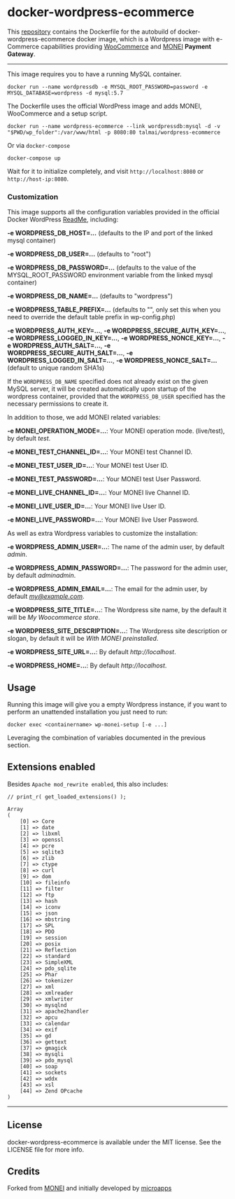 # docker-wordpress-ecommerce
This [repository](https://github.com/talmai/docker-wordpress-ecommerce) contains the Dockerfile for the autobuild of docker-wordpress-ecommerce docker image, which is a Wordpress image with e-Commerce capabilities providing [WooCommerce](https://github.com/woocommerce/woommerce) and [MONEI](https://monei.net/) **Payment Gateway**.

---

This image requires you to have a running MySQL container.

    docker run --name wordpressdb -e MYSQL_ROOT_PASSWORD=password -e MYSQL_DATABASE=wordpress -d mysql:5.7

The Dockerfile uses the official WordPress image and adds MONEI, WooCommerce and a setup script.

    docker run --name wordpress-ecommerce --link wordpressdb:mysql -d -v "$PWD/wp_folder":/var/www/html -p 8080:80 talmai/wordpress-ecommerce

Or via `docker-compose`

    docker-compose up

Wait for it to initialize completely, and visit `http://localhost:8080` or `http://host-ip:8080`.

### Customization

This image supports all the configuration variables provided in the official Docker WordPress [ReadMe](https://github.com/docker-library/docs/tree/master/wordpress), including:

**-e WORDPRESS_DB_HOST=...** (defaults to the IP and port of the linked mysql container)

**-e WORDPRESS_DB_USER=...** (defaults to "root")

**-e WORDPRESS_DB_PASSWORD=...** (defaults to the value of the MYSQL_ROOT_PASSWORD environment variable from the linked mysql container)

**-e WORDPRESS_DB_NAME=...** (defaults to "wordpress")

**-e WORDPRESS_TABLE_PREFIX=...** (defaults to "", only set this when you need to override the default table prefix in wp-config.php)

**-e WORDPRESS_AUTH_KEY=...**, **-e WORDPRESS_SECURE_AUTH_KEY=...**, **-e WORDPRESS_LOGGED_IN_KEY=...**, **-e WORDPRESS_NONCE_KEY=...**, **-e WORDPRESS_AUTH_SALT=...**, **-e WORDPRESS_SECURE_AUTH_SALT=...**, **-e WORDPRESS_LOGGED_IN_SALT=...**, **-e WORDPRESS_NONCE_SALT=...** (default to unique random SHA1s)

If the `WORDPRESS_DB_NAME` specified does not already exist on the given MySQL server, it will be created automatically upon startup of the wordpress container, provided that the `WORDPRESS_DB_USER` specified has the necessary permissions to create it.

In addition to those, we add MONEI related variables:

**-e MONEI_OPERATION_MODE=...**: Your MONEI operation mode. (live/test), by default *test*.

**-e MONEI_TEST_CHANNEL_ID=...**: Your MONEI test Channel ID.

**-e MONEI_TEST_USER_ID=...**: Your MONEI test User ID.

**-e MONEI_TEST_PASSWORD=...**: Your MONEI test User Password.

**-e MONEI_LIVE_CHANNEL_ID=...**: Your MONEI live Channel ID.

**-e MONEI_LIVE_USER_ID=...**: Your MONEI live User ID.

**-e MONEI_LIVE_PASSWORD=...**: Your MONEI live User Password.

As well as extra Wordpress variables to customize the installation:

**-e WORDPRESS_ADMIN_USER=...**: The name of the admin user, by default *admin*.

**-e WORDPRESS_ADMIN_PASSWORD=...**: The password for the admin user, by default *adminadmin*.

**-e WORDPRESS_ADMIN_EMAIL=...**: The email for the admin user, by default *my@example.com*.

**-e WORDPRESS_SITE_TITLE=...**: The Wordpress site name, by the default it will be *My Woocommerce store*.

**-e WORDPRESS_SITE_DESCRIPTION=...**: The Wordpress site description or slogan, by default it will be *With MONEI preinstalled*.

**-e WORDPRESS_SITE_URL=...**: By default *http://localhost*.

**-e WORDPRESS_HOME=...**: By default *http://localhost*.

## Usage

Running this image will give you a empty Wordpress instance, if you want to perform an unattended installation you just need to run:
    
    docker exec <containername> wp-monei-setup [-e ...]

Leveraging the combination of variables documented in the previous section. 

## Extensions enabled

Besides `Apache mod_rewrite enabled`, this also includes:

```
// print_r( get_loaded_extensions() );

Array
(
    [0] => Core
    [1] => date
    [2] => libxml
    [3] => openssl
    [4] => pcre
    [5] => sqlite3
    [6] => zlib
    [7] => ctype
    [8] => curl
    [9] => dom
    [10] => fileinfo
    [11] => filter
    [12] => ftp
    [13] => hash
    [14] => iconv
    [15] => json
    [16] => mbstring
    [17] => SPL
    [18] => PDO
    [19] => session
    [20] => posix
    [21] => Reflection
    [22] => standard
    [23] => SimpleXML
    [24] => pdo_sqlite
    [25] => Phar
    [26] => tokenizer
    [27] => xml
    [28] => xmlreader
    [29] => xmlwriter
    [30] => mysqlnd
    [31] => apache2handler
    [32] => apcu
    [33] => calendar
    [34] => exif
    [35] => gd
    [36] => gettext
    [37] => gmagick
    [38] => mysqli
    [39] => pdo_mysql
    [40] => soap
    [41] => sockets
    [42] => wddx
    [43] => xsl
    [44] => Zend OPcache
)
```

---

## License
docker-wordpress-ecommerce is available under the MIT license. See the LICENSE file for more info.

## Credits
Forked from [MONEI](https://github.com/MONEI/wordpress-monei) and initially developed by [microapps](http://microapps.com/)

